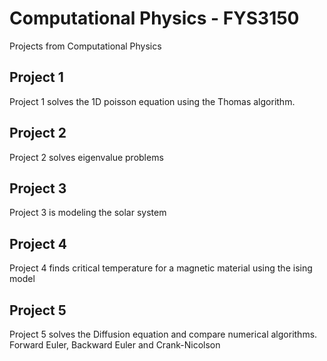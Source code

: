 # Computational Physics - FYS3150

Projects from Computational Physics

## Project 1 
   
   Project 1 solves the 1D poisson equation using the Thomas algorithm.
   
## Project 2

  Project 2 solves eigenvalue problems
  
## Project 3

  Project 3 is modeling the solar system
  
## Project 4

  Project 4 finds critical temperature for a magnetic material using the ising model
  
## Project 5
  
  Project 5 solves the Diffusion equation and compare numerical algorithms. Forward Euler, Backward Euler and Crank-Nicolson
